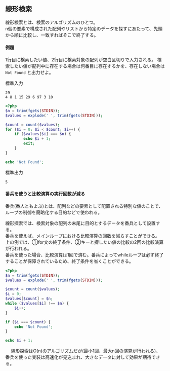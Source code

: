 ## 線形検索
線形検索とは、検索のアルゴリズムのひとつ。  
n個の要素で構成された配列やリストから特定のデータを探すにあたって、先頭から順に比較し、一致すればそこで終了する。

#### 例題
1行目に検索したい値、2行目に検索対象の配列が空白区切りで入力される。
検索したい値が配列中に存在する場合は何番目に存在するかを、存在しない場合は `Not Found` と出力せよ。

標準入力
```
29
4 8 1 15 29 6 97 3 10 
```

```php
<?php
$n = trim(fgets(STDIN));
$values = explode(' ', trim(fgets(STDIN)));

$count = count($values);
for ($i = 0; $i < $count; $i++) {
    if ($values[$i] === $n) {
    	echo $i + 1;
        exit;
    }
}

echo 'Not Found';
```

標準出力
```
5
```

#### 番兵を使うと比較演算の実行回数が減る
番兵(番人ともよぶ)とは、配列などの要素として配置される特別な値のことで、ループの制御を簡略化する目的などで使われる。  

線形探索では、検索対象の配列の末尾に目的とするデータを番兵として設置する。  
番兵を使えば、メインループにおける比較演算の回数を減らすことができる。  
上の例では、①for文の終了条件、②キーと探したい値の比較の2回の比較演算が行われる。  
番兵を使った場合、比較演算は1回で済む。番兵によってwhileループは必ず終了することが保障されているため、終了条件を省くことができる。    

```php
<?php
$n = trim(fgets(STDIN));
$values = explode(' ', trim(fgets(STDIN)));

$count = count($values);
$i = 0;
$values[$count] = $n;
while ($values[$i] !== $n) {
    $i++;
}

if ($i === $count) {
    echo 'Not Found';
}

echo $i + 1;
```
　
線形探索はO(n)のアルゴリズムだが(最小1回、最大n回の演算が行われる)、番兵を使った実装は高速化が見込まれ、大きなデータに対して効果が期待できる。  
